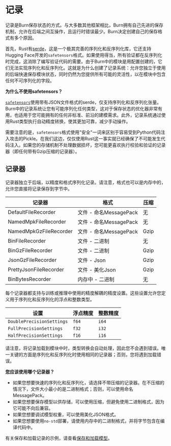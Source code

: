 # 记录

记录是Burn保存状态的方式。与大多数其他框架相比，Burn拥有自己先进的保存机制，允许在后端之间互操作，且运行时错误最少。Burn决定创建自己的保存格式有多个原因。

首先，Rust有[serde](https://serde.rs/)，这是一个极其完善的序列化和反序列化库，它还支持Hugging Face开发的`safetensors`格式。如果使用得当，所有验证都在反序列化时完成，这消除了编写验证代码的需要。由于Burn中的模块是用配置创建的，它们无法实现序列化和反序列化。这就是为什么创建了记录系统：允许您独立于使用的后端快速保存模块状态，同时仍然为您提供所有可能的灵活性，以在模块中包含任何不可序列化的字段。

**为什么不使用safetensors？**

[`safetensors`](https://github.com/huggingface/safetensors)使用带有JSON文件格式的serde，仅支持序列化和反序列化张量。Burn中的记录系统让您有可能序列化任何类型，这对于保存状态的优化器非常有用，也适用于您可能拥有的任何非标准、前沿的建模需求。此外，记录系统通过使用Rust类型执行自动精度转换，使其更加可靠，减少手动操作。

需要注意的是，`safetensors`格式使用"安全"一词来区别于容易受到Python代码注入攻击的Pickle。在我们这边，仅仅使用Rust这一事实就已经确保了不可能发生代码注入。如果您的存储机制不处理数据损坏，您可能更喜欢执行校验和验证的记录器（即任何带有Gzip压缩的记录器）。

## 记录器

记录器独立于后端，以精度和格式序列化记录。请注意，格式也可以是内存中的，允许您直接将记录保存到字节中。

| 记录器               | 格式                   | 压缩 |
| ---------------------- | ------------------------ | ----------- |
| DefaultFileRecorder    | 文件 - 命名MessagePack | 无        |
| NamedMpkFileRecorder   | 文件 - 命名MessagePack | 无        |
| NamedMpkGzFileRecorder | 文件 - 命名MessagePack | Gzip        |
| BinFileRecorder        | 文件 - 二进制            | 无        |
| BinGzFileRecorder      | 文件 - 二进制            | Gzip        |
| JsonGzFileRecorder     | 文件 - Json              | Gzip        |
| PrettyJsonFileRecorder | 文件 - 美化Json       | Gzip        |
| BinBytesRecorder       | 内存中 - 二进制       | 无        |

每个记录器都支持与训练或推理中使用的精度解耦的精度设置。这些设置允许您定义用于序列化和反序列化的浮点和整数类型。

| 设置                   | 浮点精度 | 整数精度 |
| ------------------------- | --------------- | ----------------- |
| `DoublePrecisionSettings` | `f64`           | `i64`             |
| `FullPrecisionSettings`   | `f32`           | `i32`             |
| `HalfPrecisionSettings`   | `f16`           | `i16`             |

请注意，将记录加载到模块中时，类型转换会自动处理，因此您不会遇到错误。唯一关键的方面是序列化和反序列化时使用相同的记录器；否则，您将遇到加载错误。

**您应该使用哪个记录器？**

- 如果您想要快速的序列化和反序列化，请选择不带压缩的记录器。在不压缩的情况下，文件大小最小的是二进制格式；否则，可以使用命名MessagePack。
- 如果您想要保存模型以供存储，可以使用压缩，但避免使用二进制格式，因为它可能不向后兼容。
- 如果您想要调试模型权重，可以使用美化JSON格式。
- 如果您想要使用`no-std`部署，请使用内存中的二进制格式，并将字节包含在编译代码中。

有关保存和加载记录的示例，请查看[保存和加载模型](../saving-and-loading.md)。